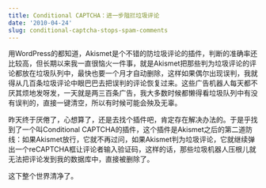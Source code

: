 ```yaml
---
title: Conditional CAPTCHA：进一步阻拦垃圾评论
date: '2010-04-24'
slug: conditional-captcha-stops-spam-comments
---
```


用WordPress的都知道，Akismet是个不错的防垃圾评论的插件，判断的准确率还比较高，但长期以来我一直很恼火一件事，就是Akismet把那些判为垃圾评论的评论都放在垃圾队列中，最快也要一个月才自动删除，这样如果偶尔出现误判，我就得从几百条垃圾评论中眼巴巴去把误判的评论恢复过来。这些广告机器人每天都不厌其烦地发呀发，一天就是两三百条广告，我大多数时候都懒得看垃圾队列中有没有误判的，直接一键清空，所以有时候可能会殃及无辜。

昨天终于厌倦了，心想算了，还是去找个插件吧，肯定存在解决办法的。于是乎找到了一个叫Conditional CAPTCHA的插件，这个插件是Akismet之后的第二道防线：如果Akismet放行，它就不再过问，如果Akismet判为垃圾评论，它就继续弹出一个reCAPTCHA框让评论者输入验证码，这样的话，那些垃圾机器人压根儿就无法把评论发到我的数据库中，直接被删除了。

这下整个世界清净了。
